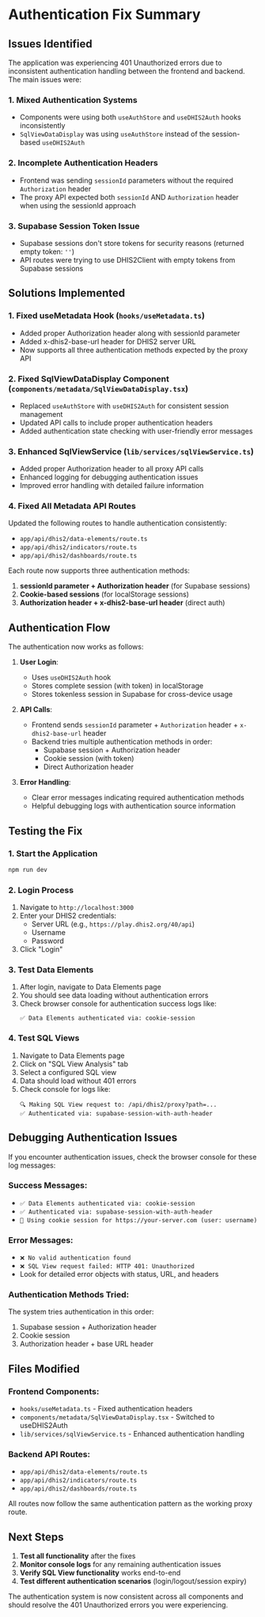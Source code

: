 # Authentication Fix Summary

## Issues Identified

The application was experiencing 401 Unauthorized errors due to inconsistent authentication handling between the frontend and backend. The main issues were:

### 1. **Mixed Authentication Systems**
- Components were using both `useAuthStore` and `useDHIS2Auth` hooks inconsistently
- `SqlViewDataDisplay` was using `useAuthStore` instead of the session-based `useDHIS2Auth`

### 2. **Incomplete Authentication Headers**
- Frontend was sending `sessionId` parameters without the required `Authorization` header
- The proxy API expected both `sessionId` AND `Authorization` header when using the sessionId approach

### 3. **Supabase Session Token Issue**
- Supabase sessions don't store tokens for security reasons (returned empty token: `''`)
- API routes were trying to use DHIS2Client with empty tokens from Supabase sessions

## Solutions Implemented

### 1. **Fixed useMetadata Hook** (`hooks/useMetadata.ts`)
- Added proper Authorization header along with sessionId parameter
- Added x-dhis2-base-url header for DHIS2 server URL
- Now supports all three authentication methods expected by the proxy API

### 2. **Fixed SqlViewDataDisplay Component** (`components/metadata/SqlViewDataDisplay.tsx`)
- Replaced `useAuthStore` with `useDHIS2Auth` for consistent session management
- Updated API calls to include proper authentication headers
- Added authentication state checking with user-friendly error messages

### 3. **Enhanced SqlViewService** (`lib/services/sqlViewService.ts`)
- Added proper Authorization header to all proxy API calls
- Enhanced logging for debugging authentication issues
- Improved error handling with detailed failure information

### 4. **Fixed All Metadata API Routes**
Updated the following routes to handle authentication consistently:
- `app/api/dhis2/data-elements/route.ts`
- `app/api/dhis2/indicators/route.ts`
- `app/api/dhis2/dashboards/route.ts`

Each route now supports three authentication methods:
1. **sessionId parameter + Authorization header** (for Supabase sessions)
2. **Cookie-based sessions** (for localStorage sessions)
3. **Authorization header + x-dhis2-base-url header** (direct auth)

## Authentication Flow

The authentication now works as follows:

1. **User Login**: 
   - Uses `useDHIS2Auth` hook
   - Stores complete session (with token) in localStorage
   - Stores tokenless session in Supabase for cross-device usage

2. **API Calls**:
   - Frontend sends `sessionId` parameter + `Authorization` header + `x-dhis2-base-url` header
   - Backend tries multiple authentication methods in order:
     - Supabase session + Authorization header
     - Cookie session (with token)
     - Direct Authorization header

3. **Error Handling**:
   - Clear error messages indicating required authentication methods
   - Helpful debugging logs with authentication source information

## Testing the Fix

### 1. **Start the Application**
```bash
npm run dev
```

### 2. **Login Process**
1. Navigate to `http://localhost:3000`
2. Enter your DHIS2 credentials:
   - Server URL (e.g., `https://play.dhis2.org/40/api`)
   - Username
   - Password
3. Click "Login"

### 3. **Test Data Elements**
1. After login, navigate to Data Elements page
2. You should see data loading without authentication errors
3. Check browser console for authentication success logs like:
   ```
   ✅ Data Elements authenticated via: cookie-session
   ```

### 4. **Test SQL Views**
1. Navigate to Data Elements page
2. Click on "SQL View Analysis" tab
3. Select a configured SQL view
4. Data should load without 401 errors
5. Check console for logs like:
   ```
   🔍 Making SQL View request to: /api/dhis2/proxy?path=...
   ✅ Authenticated via: supabase-session-with-auth-header
   ```

## Debugging Authentication Issues

If you encounter authentication issues, check the browser console for these log messages:

### Success Messages:
- `✅ Data Elements authenticated via: cookie-session`
- `✅ Authenticated via: supabase-session-with-auth-header`
- `🔐 Using cookie session for https://your-server.com (user: username)`

### Error Messages:
- `❌ No valid authentication found`
- `❌ SQL View request failed: HTTP 401: Unauthorized`
- Look for detailed error objects with status, URL, and headers

### Authentication Methods Tried:
The system tries authentication in this order:
1. Supabase session + Authorization header
2. Cookie session
3. Authorization header + base URL header

## Files Modified

### Frontend Components:
- `hooks/useMetadata.ts` - Fixed authentication headers
- `components/metadata/SqlViewDataDisplay.tsx` - Switched to useDHIS2Auth
- `lib/services/sqlViewService.ts` - Enhanced authentication handling

### Backend API Routes:
- `app/api/dhis2/data-elements/route.ts`
- `app/api/dhis2/indicators/route.ts` 
- `app/api/dhis2/dashboards/route.ts`

All routes now follow the same authentication pattern as the working proxy route.

## Next Steps

1. **Test all functionality** after the fixes
2. **Monitor console logs** for any remaining authentication issues
3. **Verify SQL View functionality** works end-to-end
4. **Test different authentication scenarios** (login/logout/session expiry)

The authentication system is now consistent across all components and should resolve the 401 Unauthorized errors you were experiencing. 